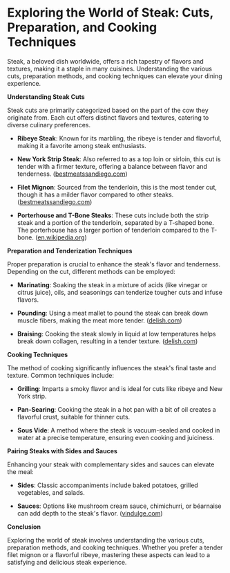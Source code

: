 # Exploring the World of Steak: Cuts, Preparation, and Cooking Techniques

Steak, a beloved dish worldwide, offers a rich tapestry of flavors and textures, making it a staple in many cuisines. Understanding the various cuts, preparation methods, and cooking techniques can elevate your dining experience.

**Understanding Steak Cuts**

Steak cuts are primarily categorized based on the part of the cow they originate from. Each cut offers distinct flavors and textures, catering to diverse culinary preferences.

- **Ribeye Steak**: Known for its marbling, the ribeye is tender and flavorful, making it a favorite among steak enthusiasts.

- **New York Strip Steak**: Also referred to as a top loin or sirloin, this cut is tender with a firmer texture, offering a balance between flavor and tenderness. ([bestmeatssandiego.com](https://www.bestmeatssandiego.com/steak-101?utm_source=openai))

- **Filet Mignon**: Sourced from the tenderloin, this is the most tender cut, though it has a milder flavor compared to other steaks. ([bestmeatssandiego.com](https://www.bestmeatssandiego.com/steak-101?utm_source=openai))

- **Porterhouse and T-Bone Steaks**: These cuts include both the strip steak and a portion of the tenderloin, separated by a T-shaped bone. The porterhouse has a larger portion of tenderloin compared to the T-bone. ([en.wikipedia.org](https://en.wikipedia.org/wiki/Strip_steak?utm_source=openai))

**Preparation and Tenderization Techniques**

Proper preparation is crucial to enhance the steak's flavor and tenderness. Depending on the cut, different methods can be employed:

- **Marinating**: Soaking the steak in a mixture of acids (like vinegar or citrus juice), oils, and seasonings can tenderize tougher cuts and infuse flavors.

- **Pounding**: Using a meat mallet to pound the steak can break down muscle fibers, making the meat more tender. ([delish.com](https://www.delish.com/kitchen-tools/kitchen-secrets/a36720786/how-to-tenderize-steak/?utm_source=openai))

- **Braising**: Cooking the steak slowly in liquid at low temperatures helps break down collagen, resulting in a tender texture. ([delish.com](https://www.delish.com/kitchen-tools/kitchen-secrets/a36720786/how-to-tenderize-steak/?utm_source=openai))

**Cooking Techniques**

The method of cooking significantly influences the steak's final taste and texture. Common techniques include:

- **Grilling**: Imparts a smoky flavor and is ideal for cuts like ribeye and New York strip.

- **Pan-Searing**: Cooking the steak in a hot pan with a bit of oil creates a flavorful crust, suitable for thinner cuts.

- **Sous Vide**: A method where the steak is vacuum-sealed and cooked in water at a precise temperature, ensuring even cooking and juiciness.

**Pairing Steaks with Sides and Sauces**

Enhancing your steak with complementary sides and sauces can elevate the meal:

- **Sides**: Classic accompaniments include baked potatoes, grilled vegetables, and salads.

- **Sauces**: Options like mushroom cream sauce, chimichurri, or béarnaise can add depth to the steak's flavor. ([vindulge.com](https://www.vindulge.com/grilled-picanha-steak/?utm_source=openai))

**Conclusion**

Exploring the world of steak involves understanding the various cuts, preparation methods, and cooking techniques. Whether you prefer a tender filet mignon or a flavorful ribeye, mastering these aspects can lead to a satisfying and delicious steak experience.